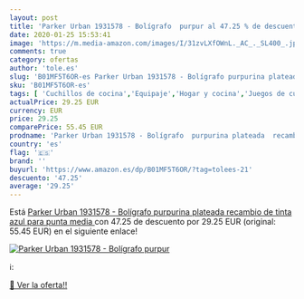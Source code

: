 ```yaml
---
layout: post
title: 'Parker Urban 1931578 - Bolígrafo  purpur al 47.25 % de descuento'
date: 2020-01-25 15:53:41
image: 'https://m.media-amazon.com/images/I/31zvLXfOWnL._AC_._SL400_.jpg'
comments: true
category: ofertas
author: 'tole.es'
slug: 'B01MF5T6OR-es Parker Urban 1931578 - Bolígrafo purpurina plateada...'
sku: 'B01MF5T6OR-es'
tags: [ 'Cuchillos de cocina','Equipaje','Hogar y cocina','Juegos de cuchillos de cocina','Mochilas','Mochilas tipo casual','Utensilios de cocina','bolígrafo', ]
actualPrice: 29.25 EUR
currency: EUR
price: 29.25
comparePrice: 55.45 EUR
prodname: 'Parker Urban 1931578 - Bolígrafo  purpurina plateada  recambio de tinta azul para punta media '
country: 'es'
flag: '🇪🇸'
brand: ''
buyurl: 'https://www.amazon.es/dp/B01MF5T6OR/?tag=tolees-21'
descuento: '47.25'
average: '29.25'
---
```


Está [Parker Urban 1931578 - Bolígrafo  purpurina plateada  recambio de tinta azul para punta media ](https://www.amazon.es/dp/B01MF5T6OR/?tag=tolees-21) con 47.25 de descuento por 29.25 EUR (original: 55.45 EUR) en el siguiente enlace!

[![Parker Urban 1931578 - Bolígrafo  purpur](https://m.media-amazon.com/images/I/31zvLXfOWnL._AC_._SL400_.jpg)](https://www.amazon.es/dp/B01MF5T6OR/?tag=tolees-21)

ℹ️:


[🛒 Ver la oferta!!](https://www.amazon.es/dp/B01MF5T6OR/?tag=tolees-21)
